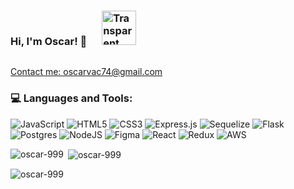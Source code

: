 <div style="display: flex; align-items: center;">
  <h3 style="flex: 1;">Hi, I'm Oscar! 👋   <img src="https://i.imgur.com/pIIskoy.gif" alt="Transparent Cat Sticker" width="55" style="margin-left: 20px;"> </h3>
 
</div>

<p><a href="mailto:oscarvac74@gmail.com">Contact me: oscarvac74@gmail.com</a></p>

<!--
Rest of your README content, such as your languages and tools section.
-->


<!--
**Oscar-999/Oscar-999** is a ✨ _special_ ✨ repository because its `README.md` (this file) appears on your GitHub profile.

Here are some ideas to get you started:


- 🔭 I’m currently working on ...
- 🌱 I’m currently learning ...
- 👯 I’m looking to collaborate on ...
- 🤔 I’m looking for help with ...
- 💬 Ask me about ...
- 📫 How to reach me: ...
- 😄 Pronouns: ...
- ⚡ Fun fact: ...
![Transparent Cat Sticker](https://i.imgur.com/pIIskoy.gif)
-->


### 💻 Languages and Tools:
![JavaScript](https://img.shields.io/badge/javascript-%23323330.svg?style=for-the-badge&logo=javascript&logoColor=%23F7DF1E) ![HTML5](https://img.shields.io/badge/html5-%23E34F26.svg?style=for-the-badge&logo=html5&logoColor=white) ![CSS3](https://img.shields.io/badge/css3-%231572B6.svg?style=for-the-badge&logo=css3&logoColor=white) ![Express.js](https://img.shields.io/badge/express.js-%23404d59.svg?style=for-the-badge&logo=express&logoColor=%2361DAF![Python](https://img.shields.io/badge/python-3670A0?style=for-the-badge&logo=python&logoColor=ffdd54)B) ![Sequelize](https://img.shields.io/badge/Sequelize-52B0E7?style=for-the-badge&logo=Sequelize&logoColor=white) ![Flask](https://img.shields.io/badge/flask-%23000.svg?style=for-the-badge&logo=flask&logoColor=white) ![Postgres](https://img.shields.io/badge/postgres-%23316192.svg?style=for-the-badge&logo=postgresql&logoColor=white) ![NodeJS](https://img.shields.io/badge/node.js-6DA55F?style=for-the-badge&logo=node.js&logoColor=white) ![Figma](https://img.shields.io/badge/figma-%23F24E1E.svg?style=for-the-badge&logo=figma&logoColor=white) ![React](https://img.shields.io/badge/react-%2320232a.svg?style=for-the-badge&logo=react&logoColor=%2361DAFB) ![Redux](https://img.shields.io/badge/redux-%23593d88.svg?style=for-the-badge&logo=redux&logoColor=white) ![AWS](https://img.shields.io/badge/AWS-%23FF9900.svg?style=for-the-badge&logo=amazon-aws&logoColor=white)


<p><img align="left" src="https://github-readme-stats.vercel.app/api/top-langs?username=oscar-999&show_icons=true&locale=en&layout=compact" alt="oscar-999" /></p>

<p>&nbsp;<img align="center" src="https://github-readme-stats.vercel.app/api?username=oscar-999&show_icons=true&locale=en" alt="oscar-999" /></p>

<p><img align="center" src="https://github-readme-streak-stats.herokuapp.com/?user=oscar-999&" alt="oscar-999" /></p>


